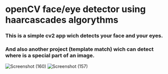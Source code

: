 # openCV face/eye detector using haarcascades algorythms

### This is a simple cv2 app wich detects your face and your eyes.
### And also another project (template match) wich can detect where is a special part of an image.

![Screenshot (160)](https://github.com/artinmohajeri/Face-Detection-and-Template-Matching-CV2/assets/95845593/bdcb094f-fcdf-49dd-8d40-aaf1ecb6f002)
![Screenshot (157)](https://github.com/artinmohajeri/Face-Detection-and-Template-Matching-CV2/assets/95845593/c2633740-dc92-44de-8c0e-16ec30c25095)
